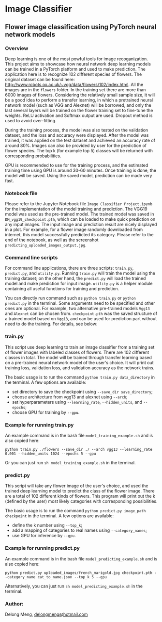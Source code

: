

# Image Classifier

## Flower image classification using PyTorch neural network models

### Overview

Deep learning is one of the most powful tools for image recoganization. This project aims to showcase how neural network deep learning models can be trained in a PyTorch platform and used to make prediction. The application here is to recognize 102 different species of flowers. The original dataset can be found here: http://www.robots.ox.ac.uk/~vgg/data/flowers/102/index.html. All the images are in the `flowers` folder. In the training set there are more than 6000 images of flowers. Considering the relatively small sample size, it will be a good idea to perform a transfer learning, in which a pretrained neural network model (such as VGG and Alexnet) will be borrowed, and only the last several layers will be trained on the flower training set to fine-tune the weights. ReLU activation and Softmax output are used. Dropout method is used to avoid over-fitting. 

During the training process, the model was also tested on the validation dataset, and the loss and accuracy were displayed. After the model was trained, it was applied on the test dataset and achieved an accuracy rate of around 80%. Images can also be provided by user for the prediction of flower species. The top k (for example top 5) classes will be returned with corresponding probabilities.

GPU is recommended to use for the training process, and the estimated training time using GPU is around 30-60 minutes. Once training is done, the model will be saved. Using the saved model, prediction can be made very fast.


### Notebook file

Please refer to the Jupyter Notebook file `Image Classifier Project.ipynb` for the implementation of the model training and prediction. The VGG19 model was used as the pre-trained model. The trained model was saved in `DM_vgg19_checkpoint.pth`, which can be loaded to make quick prediction on any input images. The input image and prediction result are nicely displayed in a plot. For example, for a flower image randomly downloaded from internet, this model successfully predicted its category. Please refer to the end of the notebook, as well as the screenshot `predicting_uploaded_images_output.jpg`.


### Command line scripts

For command line applications, there are three scripts: `train.py`, `predict.py`, and `utility.py`. Running `train.py` will train the model using the training dataset; on the other hand, the `predict.py` will load the trained model and make prediction for input image. `utility.py` is a helper module containing all useful functions for training and prediction.

You can directly run command such as `python train.py` or `python predict.py` in the terminal. Some arguments need to be specified and other ones are optional. For example, two alternative pre-trained models `Vgg13` and `Alexnet` can be chosen from. `checkpoint.pth` was the saved structure of a trained model based on `Vgg13`, and can be used for prediction part without need to do the training. For details, see below:


### train.py
This script use deep learning to train an image classifier from a training set of flower images with labeled classes of flowers. There are 102 different classes in total. The model will be trained through transfer learning based on a pre-trained neural network model of the user's choice. It will print out training loss, validation loss, and validation accuracy as the network trains.

The basic usage is to run the command `python train.py data_directory` in the terminal. A few options are available:  

- set directory to save the checkpoint using `--save_dir save_directory`;  
- choose architecture from vgg13 and alexnet using `--arch`;  
- set hyperparameters using `--learning_rate`, `--hidden_units`, and `--epochs`;  
- choose GPU for training by `--gpu`.  

### Example for running train.py
An example command is in the bash file `model_training_example.sh` and is also copied here:

```
python train.py ./flowers --save_dir ./ --arch vgg13 --learning_rate 0.001 --hidden_units 1024 --epochs 5 --gpu
```

Or you can just run `sh model_training_example.sh` in the terminal.


### predict.py
This script will take any flower image of the user's choice, and used the trained deep learning model to predict the class of the flower image. There are a total of 102 different kinds of flowers. This program will print out the k (defined by the user) most likely categories with corresponding possibilities.

The basic usage is to run the command `python predict.py image_path checkpoint` in the terminal. A few options are available:  

- define the k number using `--top_k`;
- add a mapping of categories to real names using `--category_names`;
- use GPU for inference by `--gpu`.

### Example for running predict.py
An example command is in the bash file `model_predicting_example.sh` and is also copied here:

```
python predict.py uploaded_images/french_marigold.jpg checkpoint.pth --category_name cat_to_name.json --top_k 5 --gpu
```

Alternatively, you can just run `sh model_predicting_example.sh` in the terminal.



### Author: 
Delong Meng, delongmeng@hotmail.com
